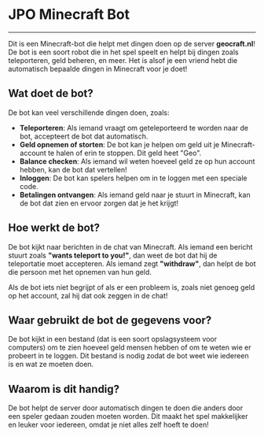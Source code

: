 # JPO Minecraft Bot

---

Dit is een Minecraft-bot die helpt met dingen doen op de server **geocraft.nl**! De bot is een soort robot die in het spel speelt en helpt bij dingen zoals teleporteren, geld beheren, en meer. Het is alsof je een vriend hebt die automatisch bepaalde dingen in Minecraft voor je doet!

## Wat doet de bot?

De bot kan veel verschillende dingen doen, zoals:

- **Teleporteren**: Als iemand vraagt om geteleporteerd te worden naar de bot, accepteert de bot dat automatisch.
- **Geld opnemen of storten**: De bot kan je helpen om geld uit je Minecraft-account te halen of erin te stoppen. Dit geld heet "Geo".
- **Balance checken**: Als iemand wil weten hoeveel geld ze op hun account hebben, kan de bot dat vertellen!
- **Inloggen**: De bot kan spelers helpen om in te loggen met een speciale code.
- **Betalingen ontvangen**: Als iemand geld naar je stuurt in Minecraft, kan de bot dat zien en ervoor zorgen dat je het krijgt!

## Hoe werkt de bot?

De bot kijkt naar berichten in de chat van Minecraft. Als iemand een bericht stuurt zoals **"wants teleport to you!"**, dan weet de bot dat hij de teleportatie moet accepteren. Als iemand zegt **"withdraw"**, dan helpt de bot die persoon met het opnemen van hun geld.

Als de bot iets niet begrijpt of als er een probleem is, zoals niet genoeg geld op het account, zal hij dat ook zeggen in de chat!

## Waar gebruikt de bot de gegevens voor?

De bot kijkt in een bestand (dat is een soort opslagsysteem voor computers) om te zien hoeveel geld mensen hebben of om te weten wie er probeert in te loggen. Dit bestand is nodig zodat de bot weet wie iedereen is en wat ze moeten doen.

## Waarom is dit handig?

De bot helpt de server door automatisch dingen te doen die anders door een speler gedaan zouden moeten worden. Dit maakt het spel makkelijker en leuker voor iedereen, omdat je niet alles zelf hoeft te doen!


